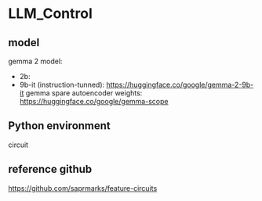 # LLM_Control

## model 
gemma 2 model:
- 2b: 
- 9b-it (instruction-tunned): https://huggingface.co/google/gemma-2-9b-it
gemma spare autoencoder weights:
https://huggingface.co/google/gemma-scope

## Python environment
circuit

## reference github
https://github.com/saprmarks/feature-circuits
